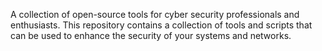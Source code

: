 A collection of open-source tools for cyber security professionals and enthusiasts. This repository contains a collection of tools and scripts that can be used to enhance the security of your systems and networks.
